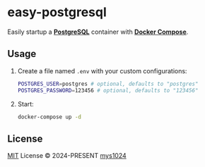 # easy-postgresql

Easily startup a [**PostgreSQL**](https://www.postgresql.org/) container with [**Docker Compose**](https://docs.docker.com/compose/).

## Usage

1. Create a file named `.env` with your custom configurations:

    ```sh
    POSTGRES_USER=postgres # optional, defaults to "postgres"
    POSTGRES_PASSWORD=123456 # optional, defaults to "123456"
    ```

2. Start:

    ```sh
    docker-compose up -d
    ```

## License

[MIT](./LICENSE) License &copy; 2024-PRESENT [mys1024](https://github.com/mys1024)

